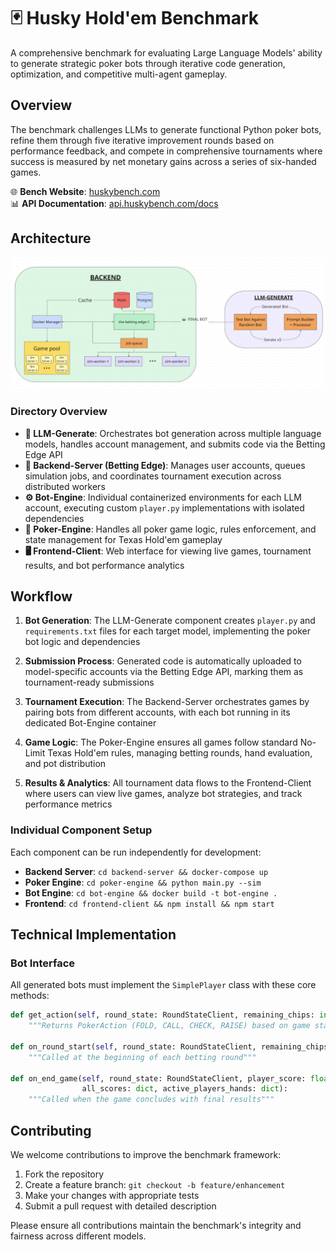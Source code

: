 # 🃏 Husky Hold'em Benchmark

A comprehensive benchmark for evaluating Large Language Models' ability to generate strategic poker bots through iterative code generation, optimization, and competitive multi-agent gameplay.

## Overview

The benchmark challenges LLMs to generate functional Python poker bots, refine them through five iterative improvement rounds based on performance feedback, and compete in comprehensive tournaments where success is measured by net monetary gains across a series of six-handed games.

🌐 **Bench Website**: [huskybench.com](https://huskybench.com/)  
📊 **API Documentation**: [api.huskybench.com/docs](https://api.huskybench.com/docs)

## Architecture

![System architecture diagram showing the interconnected components of the Husky Hold'em Benchmark](Pokerbot-arch.png)

### Directory Overview

- **🤖 LLM-Generate**: Orchestrates bot generation across multiple language models, handles account management, and submits code via the Betting Edge API
- **🏦 Backend-Server (Betting Edge)**: Manages user accounts, queues simulation jobs, and coordinates tournament execution across distributed workers
- **⚙️ Bot-Engine**: Individual containerized environments for each LLM account, executing custom `player.py` implementations with isolated dependencies
- **🎲 Poker-Engine**: Handles all poker game logic, rules enforcement, and state management for Texas Hold'em gameplay
- **🖥️ Frontend-Client**: Web interface for viewing live games, tournament results, and bot performance analytics

## Workflow

1. **Bot Generation**: The LLM-Generate component creates `player.py` and `requirements.txt` files for each target model, implementing the poker bot logic and dependencies

2. **Submission Process**: Generated code is automatically uploaded to model-specific accounts via the Betting Edge API, marking them as tournament-ready submissions

3. **Tournament Execution**: The Backend-Server orchestrates games by pairing bots from different accounts, with each bot running in its dedicated Bot-Engine container

4. **Game Logic**: The Poker-Engine ensures all games follow standard No-Limit Texas Hold'em rules, managing betting rounds, hand evaluation, and pot distribution

5. **Results & Analytics**: All tournament data flows to the Frontend-Client where users can view live games, analyze bot strategies, and track performance metrics


### Individual Component Setup

Each component can be run independently for development:

- **Backend Server**: `cd backend-server && docker-compose up`
- **Poker Engine**: `cd poker-engine && python main.py --sim`
- **Bot Engine**: `cd bot-engine && docker build -t bot-engine .`
- **Frontend**: `cd frontend-client && npm install && npm start`

## Technical Implementation

### Bot Interface

All generated bots must implement the `SimplePlayer` class with these core methods:

```python
def get_action(self, round_state: RoundStateClient, remaining_chips: int):
    """Returns PokerAction (FOLD, CALL, CHECK, RAISE) based on game state"""
    
def on_round_start(self, round_state: RoundStateClient, remaining_chips: int):
    """Called at the beginning of each betting round"""
    
def on_end_game(self, round_state: RoundStateClient, player_score: float, 
                all_scores: dict, active_players_hands: dict):
    """Called when the game concludes with final results"""
```


## Contributing

We welcome contributions to improve the benchmark framework:

1. Fork the repository
2. Create a feature branch: `git checkout -b feature/enhancement`
3. Make your changes with appropriate tests
4. Submit a pull request with detailed description

Please ensure all contributions maintain the benchmark's integrity and fairness across different models.

